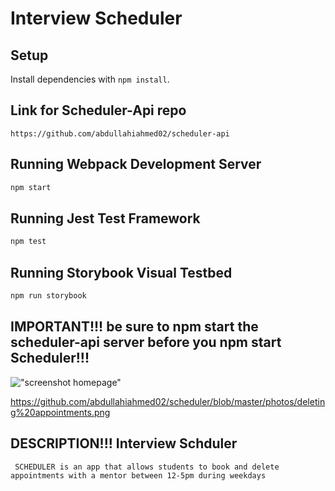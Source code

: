 # Interview Scheduler

## Setup

Install dependencies with `npm install`.


## Link for Scheduler-Api repo

```https://github.com/abdullahiahmed02/scheduler-api```



## Running Webpack Development Server

```sh
npm start
```

## Running Jest Test Framework

```sh
npm test
```

## Running Storybook Visual Testbed

```sh
npm run storybook
```

## IMPORTANT!!! be sure to npm start the scheduler-api server before you npm start Scheduler!!!

!["screenshot homepage"](https://github.com/abdullahiahmed02/scheduler/blob/master/photos/Screen%20Shot%202022-02-26%20at%201.04.14%20PM.png)


https://github.com/abdullahiahmed02/scheduler/blob/master/photos/deleting%20appointments.png

## DESCRIPTION!!! Interview Schduler
`` SCHEDULER is an app that allows students to book and delete appointments with a mentor between 12-5pm during weekdays``
